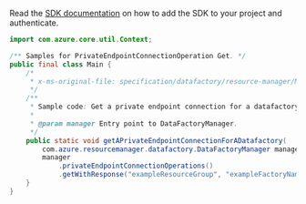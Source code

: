 Read the [SDK documentation](https://github.com/Azure/azure-sdk-for-java/blob/azure-resourcemanager-datafactory_1.0.0-beta.8/sdk/datafactory/azure-resourcemanager-datafactory/README.md) on how to add the SDK to your project and authenticate.

```java
import com.azure.core.util.Context;

/** Samples for PrivateEndpointConnectionOperation Get. */
public final class Main {
    /*
     * x-ms-original-file: specification/datafactory/resource-manager/Microsoft.DataFactory/stable/2018-06-01/examples/GetPrivateEndpointConnection.json
     */
    /**
     * Sample code: Get a private endpoint connection for a datafactory.
     *
     * @param manager Entry point to DataFactoryManager.
     */
    public static void getAPrivateEndpointConnectionForADatafactory(
        com.azure.resourcemanager.datafactory.DataFactoryManager manager) {
        manager
            .privateEndpointConnectionOperations()
            .getWithResponse("exampleResourceGroup", "exampleFactoryName", "connection", null, Context.NONE);
    }
}
```
